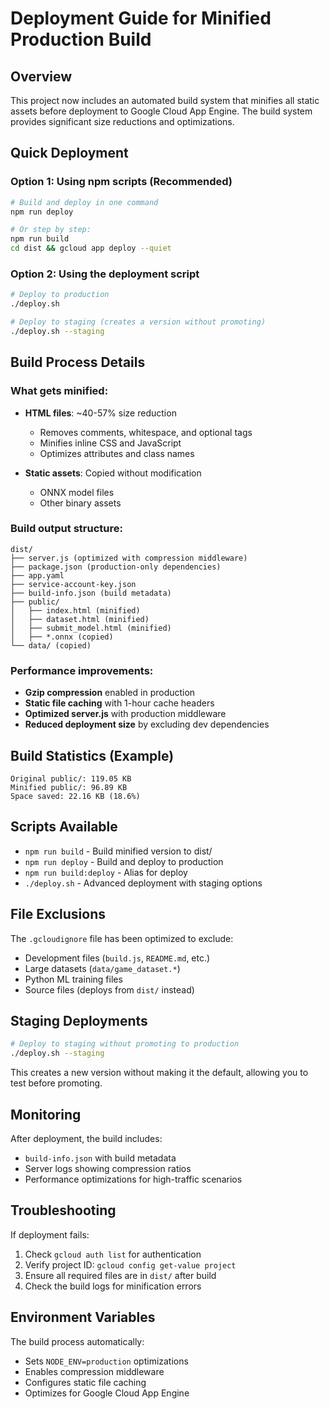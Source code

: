 # Deployment Guide for Minified Production Build

## Overview
This project now includes an automated build system that minifies all static assets before deployment to Google Cloud App Engine. The build system provides significant size reductions and optimizations.

## Quick Deployment

### Option 1: Using npm scripts (Recommended)
```bash
# Build and deploy in one command
npm run deploy

# Or step by step:
npm run build
cd dist && gcloud app deploy --quiet
```

### Option 2: Using the deployment script
```bash
# Deploy to production
./deploy.sh

# Deploy to staging (creates a version without promoting)
./deploy.sh --staging
```

## Build Process Details

### What gets minified:
- **HTML files**: ~40-57% size reduction
  - Removes comments, whitespace, and optional tags
  - Minifies inline CSS and JavaScript
  - Optimizes attributes and class names

- **Static assets**: Copied without modification
  - ONNX model files
  - Other binary assets

### Build output structure:
```
dist/
├── server.js (optimized with compression middleware)
├── package.json (production-only dependencies)
├── app.yaml
├── service-account-key.json
├── build-info.json (build metadata)
├── public/
│   ├── index.html (minified)
│   ├── dataset.html (minified)
│   ├── submit_model.html (minified)
│   ├── *.onnx (copied)
└── data/ (copied)
```

### Performance improvements:
- **Gzip compression** enabled in production
- **Static file caching** with 1-hour cache headers
- **Optimized server.js** with production middleware
- **Reduced deployment size** by excluding dev dependencies

## Build Statistics (Example)
```
Original public/: 119.05 KB
Minified public/: 96.89 KB
Space saved: 22.16 KB (18.6%)
```

## Scripts Available

- `npm run build` - Build minified version to dist/
- `npm run deploy` - Build and deploy to production  
- `npm run build:deploy` - Alias for deploy
- `./deploy.sh` - Advanced deployment with staging options

## File Exclusions

The `.gcloudignore` file has been optimized to exclude:
- Development files (`build.js`, `README.md`, etc.)
- Large datasets (`data/game_dataset.*`)
- Python ML training files
- Source files (deploys from `dist/` instead)

## Staging Deployments

```bash
# Deploy to staging without promoting to production
./deploy.sh --staging
```

This creates a new version without making it the default, allowing you to test before promoting.

## Monitoring

After deployment, the build includes:
- `build-info.json` with build metadata
- Server logs showing compression ratios
- Performance optimizations for high-traffic scenarios

## Troubleshooting

If deployment fails:
1. Check `gcloud auth list` for authentication
2. Verify project ID: `gcloud config get-value project`
3. Ensure all required files are in `dist/` after build
4. Check the build logs for minification errors

## Environment Variables

The build process automatically:
- Sets `NODE_ENV=production` optimizations
- Enables compression middleware
- Configures static file caching
- Optimizes for Google Cloud App Engine
